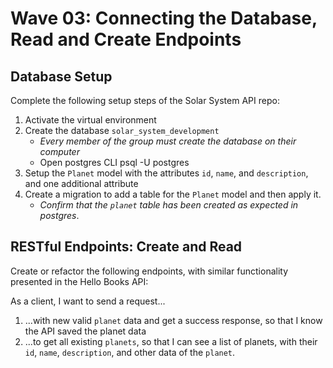 # Wave 03: Connecting the Database, Read and Create Endpoints

## Database Setup

Complete the following setup steps of the Solar System API repo:
1. Activate the virtual environment
1. Create the database `solar_system_development`
    * *Every member of the group must create the database on their computer*
    * Open postgres CLI psql -U postgres
1. Setup the `Planet` model with the attributes `id`, `name`, and `description`, and one additional attribute
1. Create a migration to add a table for the `Planet` model and then apply it. 
    * *Confirm that the `planet` table has been created as expected in postgres*.

## RESTful Endpoints: Create and Read

Create or refactor the following endpoints, with similar functionality presented in the Hello Books API:

As a client, I want to send a request...

1. ...with new valid `planet` data and get a success response, so that I know the API saved the planet data
1. ...to get all existing `planets`, so that I can see a list of planets, with their `id`, `name`, `description`, and other data of the `planet`.


<!-- 
Pseudocode
db.py
import statements
initialize migrate 
initialize db

__init__.py
configure SQL alchemy
initilialize migrate instance
initialize db instance

models/base.py
import Declarative base class
declare class

planets.py
import statements
planets blueprint
post request
get request
 -->



